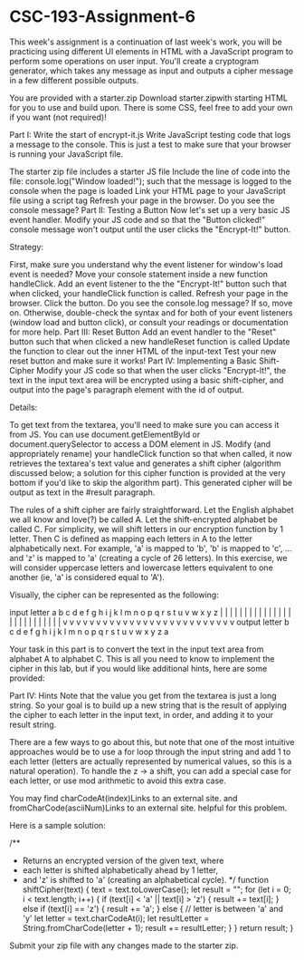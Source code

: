 # CSC-193-Assignment-6

This week's assignment is a continuation of last week's work, you will be practicing using different UI elements in HTML with a JavaScript program to perform some operations on user input. You'll create a cryptogram generator, which takes any message as input and outputs a cipher message in a few different possible outputs.

You are provided with a starter.zip Download starter.zipwith starting HTML for you to use and build upon. There is some CSS, feel free to add your own if you want (not required)!

Part I: Write the start of encrypt-it.js
Write JavaScript testing code that logs a message to the console. This is just a test to make sure that your browser is running your JavaScript file.

The starter zip file includes a starter JS file
Include the line of code into the file: console.log("Window loaded!"); such that the message is logged to the console when the page is loaded
Link your HTML page to your JavaScript file using a script tag
Refresh your page in the browser. Do you see the console message? 
Part II: Testing a Button
Now let's set up a very basic JS event handler. Modify your JS code and so that the "Button clicked!" console message won't output until the user clicks the "Encrypt-It!" button.

Strategy:

First, make sure you understand why the event listener for window's load event is needed?
Move your console statement inside a new function handleClick.
Add an event listener to the the "Encrypt-It!" button such that when clicked, your handleClick function is called.
Refresh your page in the browser. Click the button. Do you see the console.log message? If so, move on. Otherwise, double-check the syntax and for both of your event listeners (window load and button click), or consult your readings or documentation for more help.
Part III: Reset Button
Add an event handler to the "Reset" button such that when clicked a new handleReset function is called
Update the function to clear out the inner HTML of the input-text
Test your new reset button and make sure it works!
Part IV: Implementing a Basic Shift-Cipher
Modify your JS code so that when the user clicks "Encrypt-It!", the text in the input text area will be encrypted using a basic shift-cipher, and output into the page's paragraph element with the id of output.

Details:

To get text from the textarea, you'll need to make sure you can access it from JS. You can use document.getElementById or document.querySelector to access a DOM element in JS.
Modify (and appropriately rename) your handleClick function so that when called, it now retrieves the textarea's text value and generates a shift cipher (algorithm discussed below; a solution for this cipher function is provided at the very bottom if you'd like to skip the algorithm part). This generated cipher will be output as text in the #result paragraph.
 

The rules of a shift cipher are fairly straightforward. Let the English alphabet we all know and love(?) be called A. Let the shift-encrypted alphabet be called C. For simplicity, we will shift letters in our encryption function by 1 letter. Then C is defined as mapping each letters in A to the letter alphabetically next. For example, 'a' is mapped to 'b', 'b' is mapped to 'c', ... and 'z' is mapped to 'a' (creating a cycle of 26 letters). In this exercise, we will consider uppercase letters and lowercase letters equivalent to one another (ie, 'a' is considered equal to 'A').

Visually, the cipher can be represented as the following:

input letter     a b c d e f g h i j k l m n o p q r s t u v w x y z
                 | | | | | | | | | | | | | | | | | | | | | | | | | |
                 v v v v v v v v v v v v v v v v v v v v v v v v v v
output letter    b c d e f g h i j k l m n o p q r s t u v w x y z a
            
Your task in this part is to convert the text in the input text area from alphabet A to alphabet C. This is all you need to know to implement the cipher in this lab, but if you would like additional hints, here are some provided:

Part IV: Hints
Note that the value you get from the textarea is just a long string. So your goal is to build up a new string that is the result of applying the cipher to each letter in the input text, in order, and adding it to your result string.

There are a few ways to go about this, but note that one of the most intuitive approaches would be to use a for loop through the input string and add 1 to each letter (letters are actually represented by numerical values, so this is a natural operation). To handle the z -> a shift, you can add a special case for each letter, or use mod arithmetic to avoid this extra case.

You may find charCodeAt(index)Links to an external site. and fromCharCode(asciiNum)Links to an external site. helpful for this problem.

Here is a sample solution:

/**
 * Returns an encrypted version of the given text, where
 * each letter is shifted alphabetically ahead by 1 letter,
 * and 'z' is shifted to 'a' (creating an alphabetical cycle).
 */
function shiftCipher(text) {
  text = text.toLowerCase();
  let result = "";
  for (let i = 0; i < text.length; i++) {
    if (text[i] < 'a' || text[i] > 'z') {
      result += text[i];
    } else if (text[i] == 'z') {
      result += 'a';
    } else { // letter is between 'a' and 'y'
      let letter = text.charCodeAt(i);
      let resultLetter = String.fromCharCode(letter + 1);
      result += resultLetter;
    }
  }
  return result;
}
 

Submit your zip file with any changes made to the starter zip.